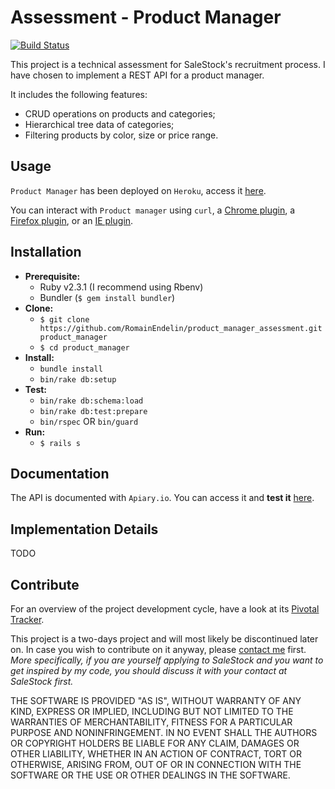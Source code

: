 # Assessment - Product Manager

[![Build Status](https://travis-ci.org/RomainEndelin/product_manager_assessment.svg?branch=master)](https://travis-ci.org/RomainEndelin/product_manager_assessment)

This project is a technical assessment for SaleStock's recruitment process. I have chosen to implement a REST API for a product manager.

It includes the following features:

* CRUD operations on products and categories;
* Hierarchical tree data of categories;
* Filtering products by color, size or price range.

## Usage

`Product Manager` has been deployed on `Heroku`, access it [here](https://product-manager-assessment.herokuapp.com).

You can interact with `Product manager` using `curl`, a [Chrome plugin](https://chrome.google.com/webstore/detail/advanced-rest-client/hgmloofddffdnphfgcellkdfbfbjeloo), a [Firefox plugin](https://addons.mozilla.org/en-US/firefox/addon/restclient/), or an [IE plugin](https://goo.gl/FkCd13).

## Installation

* **Prerequisite:**
    * Ruby v2.3.1 (I recommend using Rbenv)
    * Bundler (`$ gem install bundler`)
* **Clone:**
    * `$ git clone https://github.com/RomainEndelin/product_manager_assessment.git product_manager`
    * `$ cd product_manager`
* **Install:**
    * `bundle install`
    * `bin/rake db:setup`
* **Test:**
    * `bin/rake db:schema:load`
    * `bin/rake db:test:prepare`
    * `bin/rspec` OR `bin/guard`
* **Run:**
    * `$ rails s`

## Documentation

The API is documented with `Apiary.io`. You can access it and **test it** [here](http://docs.productmanagerassessment.apiary.io/).

## Implementation Details

TODO

## Contribute

For an overview of the project development cycle, have a look at its [Pivotal Tracker](https://www.pivotaltracker.com/n/projects/1662965).

This project is a two-days project and will most likely be discontinued later on.
In case you wish to contribute on it anyway, please [contact me](mailto:romain@endelin.fr) first. *More specifically, if you are yourself applying to SaleStock and you want to get inspired by my code, you should discuss it with your contact at SaleStock first.*

THE SOFTWARE IS PROVIDED "AS IS", WITHOUT WARRANTY OF ANY KIND, EXPRESS OR
IMPLIED, INCLUDING BUT NOT LIMITED TO THE WARRANTIES OF MERCHANTABILITY,
FITNESS FOR A PARTICULAR PURPOSE AND NONINFRINGEMENT. IN NO EVENT SHALL THE
AUTHORS OR COPYRIGHT HOLDERS BE LIABLE FOR ANY CLAIM, DAMAGES OR OTHER
LIABILITY, WHETHER IN AN ACTION OF CONTRACT, TORT OR OTHERWISE, ARISING FROM,
OUT OF OR IN CONNECTION WITH THE SOFTWARE OR THE USE OR OTHER DEALINGS IN THE
SOFTWARE.
